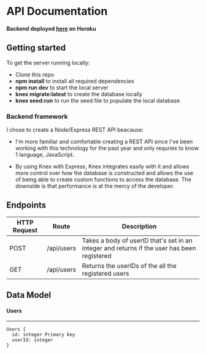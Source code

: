 # API Documentation

#### Backend deployed [here](ec2-34-195-186-223.compute-1.amazonaws.com) on Heroku <br>

## Getting started

To get the server running locally:

- Clone this repo
- **npm install** to install all required dependencies
- **npm run dev** to start the local server
- **knex migrate:latest** to create the database locally
- **knex seed:run** to run the seed file to populate the local database

### Backend framework

I chose to create a Node/Express REST API beacause:

- I'm more familiar and comfortable creating a REST API since I've been working with this technology for the past year and only requries to know 1 language, JavaScript. 

- By using Knex with Express, Knex integrates easily with it and allows more control over how the database is constructed and allows the use of being able to create custom functions to access the database. The downside is that performance is at the mercy of the developer.

## Endpoints

|HTTP Request           |Route           |Description                     |
| ----------------------| ---------------|----------------------------------------|
|POST             |/api/users|Takes a body of userID that's set in an integer and returns if the user has been registered                                                                   |
|GET             |/api/users|Returns the userIDs of the all the registered users 

## Data Model

#### Users

---

```
Users {
  id: integer Primary key
  userId: integer
}
```
